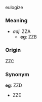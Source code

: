 eulogize
### Meaning
+ _adj_: ZZA
	+ __eg__: ZZB

### Origin

ZZC

### Synonym

__eg__: ZZD

+ ZZE



